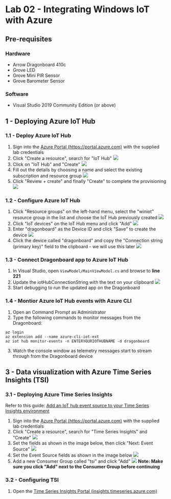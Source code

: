 # Lab 02 - Integrating Windows IoT with Azure

## Pre-requisites
### Hardware
* Arrow Dragonboard 410c
* Grove LED
* Grove Mini PIR Sensor
* Grove Barometer Sensor

### Software
* Visual Studio 2019 Community Edition (or above)


## 1 - Deploying Azure IoT Hub

### 1.1 - Deploy Azure IoT Hub

1. Sign into the [Azure Portal (https://portal.azure.com)](https://portal.azure.com) with the supplied lab credentials
1. Click "Create a resource", search for "IoT Hub"
![](./media/2_azure1.png)
1. Click on "IoT Hub" and "Create"
![](./media/2_azure2.png)
1. Fill out the details by choosing a name and select the existing subscription and resource group
![](./media/2_azure3.png)
1. Click "Review + create" and finally "Create" to complete the provisioning
![](./media/2_azure4.png)

### 1.2 - Configure Azure IoT Hub

1. Click "Resource groups" on the left-hand menu, select the "winiot" resource group in the list and choose the IoT Hub previously created
![](./media/2_azure5.png)
1. Click "IoT devices" on the IoT Hub menu and click "Add"
![](./media/2_azure6.png)
1. Enter "dragonboard" as the Device ID and click "Save" to create the device
![](./media/2_azure7.png)
1. Click the device called "dragonboard" and copy the "Connection string (primary key)" field to the clipboard - we will use this later
![](./media/2_azure8.png)

### 1.3 - Connect Dragonboard app to Azure IoT Hub

1. In Visual Studio, open ```ViewModel/MainViewModel.cs``` and browse to **line 221** 
1. Update the iotHubConnectionString with the text on your clipboard
![](./media/2_azure9.png)
1. Start debugging to run the updated app on the Dragonboard

### 1.4 - Montior Azure IoT Hub events with Azure CLI

1. Open an Command Prompt as Administrator
1. Type the following commands to monitor messages from the Dragonboard:

```batch
az login
az extension add --name azure-cli-iot-ext
az iot hub monitor-events -n ENTERYOURIOTHUBNAME -d dragonboard
```

3. Watch the console window as telemetry messages start to stream through from the Dragonboard device

## 3 - Data visualization with Azure Time Series Insights (TSI)

### 3.1 - Deploying Azure Time Series Insights

Refer to this guide: [Add an IoT hub event source to your Time Series Insights environment](https://docs.microsoft.com/en-us/azure/time-series-insights/time-series-insights-how-to-add-an-event-source-iothub)

1. Sign into the [Azure Portal (https://portal.azure.com)](https://portal.azure.com) with the supplied lab credentials
1. Click "Create a resource", search for "Time Series Insights" and "Create"
![](./media/2_azure10.png)
1. Set the fields as shown in the image below, then click "Next: Event Source"
![](./media/2_azure12.png)
1. Set the Event Source fields as shown in the image below
![](./media/2_azure13.png)
1. Add a new Consumer Group called "tsi" and click "Add"
![](./media/2_azure14.png)
**Note: Make sure you click "Add" next to the Consumer Group before continuing**

### 3.2 - Configuring TSI

1. Open the [Time Series Insights Portal (insights.timeseries.azure.com)](https://insights.timeseries.azure.com)